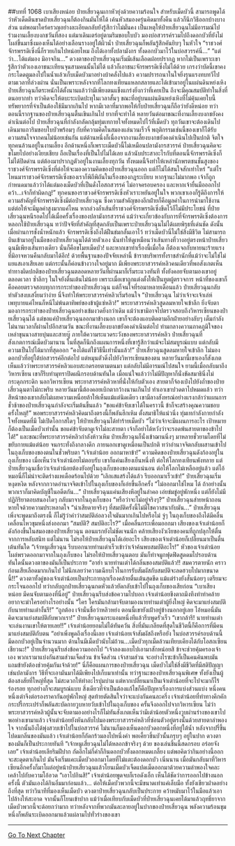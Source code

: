 ##บทที่ 1068 เบาเสียงหน่อย
ป๋ายเสี่ยวฉุนเกาหัวยุ่งด้วยความร้อนใจ สำหรับเม็ดบัวนี้ สามารถพูดได้ว่าหัวเด็ดตีนขาดป๋ายเสี่ยวฉุนก็ต้องกินมันให้ได้ เค้นหัวสมองครุ่นคิดมาทั้งคืน แล้วก็นึกวิธีออกบ้างบางส่วน แต่พอมาใคร่ครวญอย่างละเอียดกลับยังรู้สึกว่าไม่มั่นคง
เป็นเหตุให้ป๋ายเสี่ยวฉุนไม่มีอารมณ์ไปร่วมงานเลี้ยงบงกชวันที่สอง แต่มาเดินเตร่อยู่ตามริมขอบใบบัว มองบ่อสวรรค์รวมไปถึงดอกบัวที่ยังไม่โผล่ขึ้นมาซึ่งมองเห็นได้อย่างเลือนรางอยู่ใต้ผิวน้ำ ป๋ายเสี่ยวฉุนก็พลันรู้สึกคันยิบๆ ในหัวใจ
“ราชวงศ์จักรพรรดิเซิ่งนี่ก็รวยเกินไปหน่อยไหม ถึงได้เอาทั้งปลามังกร ทั้งดอกบัวมาไว้ในบ่อสวรรค์นี่...”
“แต่ว่า...ได้แต่มอง มิอาจกิน...” ดวงตาของป๋ายเสี่ยวฉุนเริ่มมีเส้นเลือดฝอยปรากฏ หากไม่เป็นเพราะเขารู้สึกว่าตัวเองเอาชนะเทียนจุนสามคนนั้นไม่ได้ แล้วก็เอาชนะจักรพรรดิเซิ่งไม่ได้ด้วย เกรงว่าบัดนี้เขาคงกระโดดตูมลงไปในน้ำแล้วเก็บเม็ดบัวมาอย่างบ้าคลั่งไปแล้ว
ความปรารถนาในใจยิ่งรุนแรงทบทวีไปตามเวลาที่ล่วงผ่าน นั่นเป็นเพราะหลังจากที่โลกทงเทียนแหลกสลายและได้เข้ามาอยู่ในแผ่นดินหย่งเหิง ป๋ายเสี่ยวฉุนก็ตระหนักได้ตั้งนานแล้วว่ามีเพียงตนแข็งแกร่งยิ่งกว่าที่เคยเป็น ถึงจะมีคุณสมบัติทำในสิ่งที่ตนอยากทำ
ทว่าคิดจะให้ตบะระเบิดปะทุในเวลาสั้นๆ ขณะที่อยู่บนแผ่นดินหย่งเหิงที่ไม่คุ้นเคยใบนี้ ทรัพยากรที่จำเป็นต้องใช้มีมากเกินไป หากมีเวลาที่มากพอให้กับป๋ายเสี่ยวฉุนก็ถือว่ายังดีหน่อย ทว่าตอนนี้รากฐานของป๋ายเสี่ยวฉุนตื้นเขินเกินไป ยากที่จะทำได้
หลายวันต่อมาขณะที่งานเลี้ยงบงกชยังคงดำเนินต่อไป ป๋ายเสี่ยวฉุนที่กำลังกลัดกลุ้มทุ่มเทกายใจทั้งหมดไปไว้ที่เม็ดบัว ทุกวันเขาจะต้องเดินไปเดินมาแถวริมขอบใบบัวพร้อมๆ กับที่ความคิดในสมองแล่นวนเร็วจี๋
พฤติกรรมเช่นนี้ของเขาก็ได้รับความสนใจจากคนไม่น้อยเช่นกัน แต่ด้านหนึ่งก็เนื่องจากงานเลี้ยงบงกชยังคงดำเนินไปเป็นปกติ จิตใจทุกคนล้วนอยู่ในงานเลี้ยง อีกด้านหนึ่งก็เพราะเม็ดบัวนี้ไม่เหมือนปลามังกรสวรรค์ ป๋ายเสี่ยวฉุนคิดจะขโมยไปอย่างเงียบเชียบ ถือเป็นเรื่องที่เป็นไปไม่ได้เลย
แล้วนับประสาอะไรกับที่ตอนนี้จักรพรรดิเซิ่งก็ไม่ได้ปิดด่าน แต่ต้องมาปรากฏตัวอยู่ในงานเลี้ยงทุกวัน ทั้งหมดนี้จึงทำให้เหล่านักพรตชนชั้นสูงของราชวงศ์จักรพรรดิเซิ่งที่ต่อให้จะมองความคิดของป๋ายเสี่ยวฉุนออก แต่ก็ไม่ได้สนใจสักเท่าไหร่
“แต่ไรไหนมาราชวงศ์จักรพรรดิเซิ่งของเราก็พิถีพิถันในเรื่องของกฎระเบียบ หากฐานะไม่มากพอ เจ้าก็ถูกกำหนดมาแล้วว่าได้แต่มองเม็ดบัวที่เป็นดั่งโอสถสวรรค์ ไม่อาจครอบครอง และหากเจ้ายื่นมือออกไปคว้า...เจ้าก็ทำผิดกฎ!” ทุกคนของราชวงศ์จักรพรรดิเซิ่งหัวเราะหยันอยู่ในใจ พวกเขาเองก็รู้ดีถึงการให้ความสำคัญที่จักรพรรดิเซิ่งมีต่อป๋ายเสี่ยวฉุน ซึ่งความสำคัญของอีกฝ่ายก็คือมูลค่าในการนำมาใช้งาน
แต่ต่อให้จะมีมูลค่าสูงมากแค่ไหน หากล่วงล้ำเส้นที่ราชวงศ์จักรพรรดิเซิ่งขีดไว้ก็ไม่มีประโยชน์ ที่ป๋ายเสี่ยวฉุนหนีรอดไปได้เมื่อครั้งเรื่องของปลามังกรสวรรค์ แม้ว่าจะเกี่ยวข้องกับการที่จักรพรรดิเซิ่งต้องการหลอกใช้ป๋ายเสี่ยวฉุน ทว่าปัจจัยที่สำคัญที่สุดกลับเป็นเพราะป๋ายเสี่ยวฉุนไม่ได้เผยพิรุธที่เด่นชัด ดังนั้นเมื่อผ่านการชั่งน้ำหนักแล้ว จักรพรรดิเซิ่งถึงได้ฝืนข่มกลั้นเอาไว้
ทว่าเม็ดบัวนี่ไม่ใช่สิ่งมีชีวิต ไม่สามารถบินเข้ามาอยู่ในมือของป๋ายเสี่ยวฉุนได้ด้วยตัวเอง นั่นทำให้ดูเหมือนว่าเส้นทางที่วางอยู่ตรงหน้าป๋ายเสี่ยวฉุนมีเพียงเส้นทางเดียว นั่นก็คือขโมยเม็ดบัว!
และหากเขาทำเรื่องนี้เมื่อใด ก็ต้องเจอกับหายนะร้ายแรงที่มิอาจหวนคืนกลับมาได้อีก!
ด้วยพื้นฐานของปัจจัยเหล่านี้ ข้าราชบริพารทั้งราชสำนักที่แม้ว่าจะไม่ใช่ไม่แยแสเอาเสียเลย แต่กระนั้นก็ค่อนข้างวางใจอยู่มาก
มีเพียงพระยาสวรรค์หลิวคนเดียวที่พอสังเกตเห็นท่าทางผิดปกติของป๋ายเสี่ยวฉุนตลอดหลายวันที่ผ่านมาก็เริ่มระแวงทันที ทั้งยังคอยจับตามองเขาอยู่ตลอดเวลา ซ้ำลึกๆ ในใจยังตื่นเต้นไม่น้อย เพราะเมื่อเขาถูกแต่งตั้งให้เป็นทูตผู้ตรวจการ หน้าที่ของเขาก็คือคอยตรวจสอบทุกการกระทำของป๋ายเสี่ยวฉุน แต่ก็จนใจที่รอมาหลายเดือนแล้ว ป๋ายเสี่ยวฉุนกลับทำตัวสงบเสงี่ยมว่าง่าย นี่จึงทำให้พระยาสวรรค์หลิวเริ่มร้อนใจ
“ป๋ายเสี่ยวฉุน ไม่ว่าเจ้าจะเจ้าเล่ห์เพทุบายแค่ไหนก็หนีไม่พ้นตาทิพย์ของข้าผู้แซ่หลิว!” พระยาสวรรค์หลิวสูดลมหายใจเข้าลึก ยิ่งจับตามองการกระทำของป๋ายเสี่ยวฉุนอย่างเข้มงวดยิ่งกว่าเดิม แม้ว่าเขามิอาจไปตรวจสอบถึงวิหารเซียนของป๋ายเสี่ยวฉุนได้ แต่ขอแค่ป๋ายเสี่ยวฉุนออกมาข้างนอก เขาก็จะต้องแอบติดตามอีกฝ่ายอย่างลับๆ เต็มกำลัง
ไม่นานเวลาก็ผ่านไปอีกสามวัน ขณะที่งานเลี้ยงบงกชยังคงดำเนินต่อไป ท่ามกลางความภาคภูมิใจของเหล่าขุนนางสายบุ๋นและสายบู๊ ภายใต้ความระแวดระวังของพระยาสวรรค์หลิว ป๋ายเสี่ยวฉุนที่สังเกตการณ์เม็ดบัวมานาน ในที่สุดก็นึกถึงแผนการหนึ่งที่เขารู้สึกว่าแม้จะไม่สมบูรณ์แบบ แต่กลับมีความเป็นไปได้มากที่สุดออก
“คงได้แต่ใช้วิธีนี้เท่านั้นแล้ว!” ป๋ายเสี่ยวฉุนสูดลมหายใจเข้าลึก ไม่มองดอกบัวที่อยู่ใต้บ่อสวรรค์อีกต่อไป แต่หมุนตัวดิ่งไปยังวิหารเซียนของตน หลายวันมานี้เขาเองก็สังเกตเห็นแล้วว่าพระยาสวรรค์หลิวแอบสะกดรอยตามตนมา แต่กลับไม่มีอารมณ์ไปสนใจ ยามนี้เมื่อกลับมาถึงวิหารเซียน เขาก็รีบทำมุทราปิดผนึกรอบด้านทันใด เมื่อแน่ใจแล้วว่าไม่มีปัญหาก็นั่งขัดสมาธินิ่งไม่กระดุกกระดิก
นอกวิหารเซียน พระยาสวรรค์หลิวหาที่นั่งให้กับตัวเอง สายตาก็จ้องเป๋งไปยังถ้ำของป๋ายเสี่ยวฉุนตาไม่กะพริบ หลายวันมานี้ต้องคอยเบิกตากว้างนานเกินไป ทำเอาเขาปวดตาไปหมดแล้ว
ทว่าสีหน้าของเขากลับไม่เผยความเหนื่อยล้าให้เห็นแม้แต่นิดเดียว เขามีลางสังหรณ์อย่างแรงกล้าว่าแผนการชั่วช้าของป๋ายเสี่ยวฉุนกำลังจะเริ่มต้นขึ้นแล้ว
“ขอแค่ข้าจับเขาได้ในคราวนี้ ข้าก็จะสร้างคุณความชอบครั้งใหญ่!” พอพระยาสวรรค์หลิวคิดมาถึงตรงนี้ก็พลันฮึกเหิม ตั้งสมาธิให้แน่วนิ่ง ทุ่มเทกำลังกายกำลังใจทั้งหมดที่มี ไม่เปิดโอกาสใดๆ ให้ป๋ายเสี่ยวฉุนได้ทำร้ายเม็ดบัว
“ไม่ว่าเจ้าจะมีแผนการอะไร เป้าหมายก็ต้องเป็นเม็ดบัวเท่านั้น ขอแค่ข้าจับตาดูเจ้าไม่ละสายตา เจ้าก็อย่าได้หวังว่าจะรอดพ้นสายตาของข้าไปได้!”
และขณะที่พระยาสวรรค์หลิวกำลังห้าวเหิม ป๋ายเสี่ยวฉุนก็นั่งเข้าฌานนิ่งๆ มาหลายชั่วยามโดยที่ไม่ขยับกายแม้แต่น้อย จนกระทั่งถึงกลางดึก ภายนอกเขาดูเหมือนเป็นปกติ ทว่าอำนาจจิตกลับผสานเข้าไปในถุงเก็บของของตนในชั่วพริบตา
“เจ้าเต่าน้อย ออกมาหาข้า!”
ความคิดของป๋ายเสี่ยวฉุนดังก้องอยู่ในถุงเก็บของ เมื่อเห็นว่าเจ้าเต่าน้อยไม่ตอบรับ เขาก็แค่นเสียงเย็นหนึ่งที ต่อให้โลกทงเทียนพังทลาย แต่ป๋ายเสี่ยวฉุนเชื่อว่าเจ้าเต่าน้อยต้องยังอยู่ในถุงเก็บของของตนแน่นอน ต่อให้โลกไม่เหลืออยู่แล้ว แต่ไอ้หมอนี่ก็ไม่น่าจะติดร่างแหเดือดร้อนไปด้วย
“เลิกเสแสร้งได้แล้ว รีบออกมาเร็วเข้า!” ป๋ายเสี่ยวฉุนเริ่มหงุดหงิด หลังจากกวาดอำนาจจิตเข้าไปในถุงเก็บของก็เอ่ยขึ้นอีกครั้ง
“ไม่ออกมาใช่ไหม ได้ ถ้าอย่างนั้นพวกเราก็มาคิดบัญชีในอดีตกัน...” ป๋ายเสี่ยวฉุนแค่นเสียงหึอยู่ในลำคอ เอ่ยข่มขู่อยู่พักหนึ่ง แต่ก็ยังไม่มีปฏิกิริยาตอบสนองใดๆ กลับมาจากในถุงเก็บของ
“หรือว่าจะไม่อยู่จริงๆ?” ป๋ายเสี่ยวฉุนส่ายหน้าถอนหายใจด้วยความประหลาดใจ
“น่าเสียดายจริงๆ ที่สมบัติครั้งนี้ไม่มีโชควาสนากับมัน...” ป๋ายเสี่ยวฉุนเพิ่งจะพูดมาถึงตรงนี้ ก็ไม่รู้ว่าคำว่าสมบัติล่อลวงใจมันมากเกินไปหรือไม่ จู่ๆ ในถุงเก็บของถึงได้มีคลื่นเคลื่อนไหวขุมหนึ่งส่งออกมา
“สมบัติ? สมบัติอะไร?” เมื่อคลื่นกระเพื่อมออกมา เสียงของเจ้าเต่าน้อยก็ดังก้องขึ้นในสมองของป๋ายเสี่ยวฉุน ตอนแรกยังไม่ชัดเจนนัก คล้ายเสียงงัวเงียของคนที่ถูกปลุกให้ตื่นจากการหลับสนิท แต่ไม่นาน ไม่รอให้ป๋ายเสี่ยวฉุนได้เอ่ยอะไร เสียงของเจ้าเต่าน้อยก็เปลี่ยนมาเป็นตื่นเต้นทันใด
“เจ้าหนูเสี่ยวฉุน รีบบอกนายท่านเต่าเร็วเข้าว่าเจ้าค้นพบสมบัติอะไร!” หัวของเจ้าเต่าน้อยโผล่พรวดออกมาจากในถุงเก็บของ ไม่รอให้ป๋ายเสี่ยวฉุนตอบ มันก็ทำจมูกฟุดฟิดสูดดมไปรอบด้าน ทันใดนั้นดวงตาของมันก็เป็นประกาย
“อาฮ่า นายท่านเต่าได้กลิ่นของสมบัติแล้ว!! สมควรตายนัก คราวก่อนเสียเลือดมากเกินไป ไม่นึกเลยว่าความเฉียบไวในการรับสัมผัสกับสมบัติจะลดฮวบไปมากขนาดนี้!!” ดวงตาทั้งคู่ของเจ้าเต่าน้อยเป็นประกายลุกเรืองคล้ายตื่นเต้นสุดขีด แม้แต่ร่างยังสั่นน้อยๆ เตรียมจะกระโจนออกไป ทว่ากลับถูกป๋ายเสี่ยวฉุนกดหัวแล้วยัดกลับเข้าไปในถุงเก็บของเสียก่อน
“เบาเสียงหน่อย มีคนจับตามองที่นี่อยู่” ป๋ายเสี่ยวฉุนรีบส่งข้อความไปบอก เจ้าเต่าน้อยขึงตาถมึงทึงทำท่าคล้ายอยากจะฆ่าใครอย่างไรอย่างนั้น
“ใคร ใครมันกล้ามาจับตามองนายท่านเต่าผู้ยิ่งใหญ่ คิดจะมาแย่งสมบัติกับนายท่านเต่างั้นรึ!”
“ถูกต้อง เจ้านั่นชื่อว่าหลิวหย่ง ตอนนี้เขายังเฝ้าอยู่ข้างนอกอยู่เลย ไอ้หมอนี่มันคิดจะมาแย่งสมบัติกับพวกเรา!” ป๋ายเสี่ยวฉุนกระแอมหนึ่งทีแล้วรีบพูดรัวเร็ว
“เขากล้ารึ! นายท่านเต่าจะเล่นงานเขาให้ตายเลย!!” เจ้าเต่าน้อยยอมไม่ได้ทันควัน สิ่งที่มันเกลียดที่สุดในชีวิตนี้ก็คือการที่มีคนมาแย่งสมบัติกับตน
“อย่าเพิ่งพูดถึงเรื่องนี้เลย เจ้าเต่าน้อยเจ้าสัมผัสถึงหรือยัง ในบ่อสวรรค์รอบด้านนี้มีดอกบัวอยู่เป็นจำนวนมาก ด้านในมีเม็ดบัวนับไม่ถ้วน...เม็ดบัวทุกเม็ดล้วนเทียบเคียงได้กับโอสถเซียนเชียวนะ!” ป๋ายเสี่ยวฉุนรีบส่งข้อความออกไป
“เจ้าลองแอบไปเอามาสักหน่อยสิ ข้าจะช่วยคุ้มครองเจ้าเอง พวกเรามาแบ่งกันสามส่วนเจ็ดส่วน ข้าเจ็ดส่วน เจ้าสามส่วน จะอย่างไรซะข้าก็เป็นคนค้นพบมัน แถมข้ายังต้องช่วยคุ้มกันเจ้าด้วย!”
นี่ก็คือแผนการของป๋ายเสี่ยวฉุน เม็ดบัวไม่ใช่สิ่งมีชีวิตที่มีสติปัญญาเช่นปลามังกร วิธีที่จะเอามันมาได้มีเพียงไปเก็บมาเท่านั้น
ทว่าฐานะของป๋ายเสี่ยวฉุนพิเศษ ทั้งยังเป็นผู้ต้องสงสัยที่ใหญ่ที่สุด ไม่สะดวกให้ทำอะไรบุ่มบ่าม แต่หากเปลี่ยนมาเป็นเจ้าเต่าน้อยที่จะไปจะมาก็ไร้ร่องรอย ทุกอย่างก็จะสมบูรณ์แบบ
สิ่งเดียวที่จำเป็นต้องแก้ไขก็คือปัญหาเรื่องการแบ่งส่วนแบ่ง หนึ่งคนหนึ่งเต่าจึงต่อรองราคากันอยู่พักใหญ่ สุดท้ายตัดสินใจว่าจะแบ่งกันคนละครึ่ง เจ้าเต่าน้อยที่ท่าทางคึกคักกระปรี้กระเปร่าก็พลันสะบัดกายวูบหายวับเข้าไปในถุงเก็บของ ครั้นจึงออกไปจากวิหารเซียน
ไม่ว่าพระยาสวรรค์หลิวผู้นั้นจะจับตามองอย่างไรก็ไม่ทันสังเกตเห็นว่ามีเต่าน้อยตัวหนึ่งวูบผ่านร่างของเขาไป พอห่างเขามาแล้ว เจ้าเต่าน้อยยังหันกลับไปมองพระยาสวรรค์หลิวที่ซ่อนตัวอยู่ตรงนั้นด้วยสายตาลำพองใจ จากนั้นถึงได้พุ่งสวบเข้าไปในบ่อสวรรค์ ไม่นานก็มองเห็นดอกบัวดอกหนึ่งที่อยู่ใต้น้ำ หลังจากปรี่ขึ้นไปดมกลิ่นของมันแล้ว เจ้าเต่าน้อยก็กัดกร้วมลงไปหนึ่งคำ พอเคี้ยวชิ้นบัวนั้นกรุบๆ อยู่ในปาก ดวงตาของมันก็เป็นประกายทันที
“เจ้าหนูเสี่ยวฉุนไม่ได้หลอกข้าจริงๆ ด้วย ของเล่นชิ้นนี้สดกรอบ อร่อยจังเลย” เจ้าเต่าน้อยเลียริมฝีปาก กัดอีกไม่กี่คำก็กินดอกบัวทั้งดอกหมดเกลี้ยง แต่พอคิดว่ากินอย่างนี้ออกจะสะดุดตาเกินไป มันจึงเริ่มแคะเม็ดบัวออกมาโดยที่ไม่แตะต้องดอกบัว
เนิ่นนาน เมื่อมันกลับมาที่วิหารเซียนอีกครั้งก็มาโผล่อยู่หน้าป๋ายเสี่ยวฉุนแล้วโยนเม็ดบัวเจ็ดแปดเม็ดออกมาด้วยความลำพองใจคละเคล้าไปกับความโอ้อวด
“เอาไปกินสิ!” เจ้าเต่าน้อยพูดจบก็เรอดังเอิ้ก เห็นได้ชัดว่าการออกไปข้างนอกครั้งนี้ ตัวมันเองได้กินอิ่มมาก่อนแล้ว...
ต่อให้เม็ดบัวพวกนี้จะมีขนาดเท่าแค่เล็บมือ ทั้งยังเขียวฝาดอย่างถึงที่สุด ทว่าวินาทีที่มองเห็นเม็ดบัว ดวงตาป๋ายเสี่ยวฉุนกลับเป็นประกาย คว้าหมับมาไว้ในมือแล้วเอาไปล้างให้สะอาด จากนั้นก็โยนเข้าปาก
แม้ว่าเมื่อเทียบกับเม็ดบัวที่ป๋ายเสี่ยวฉุนเคยได้มาแล้วฤทธิ์ยาจากเม็ดบัวพวกนี้จะด้อยกว่ามาก ทว่าหลังจากที่พวกมันละลายอยู่ในปากของป๋ายเสี่ยวฉุน พลังความร้อนขุมหนึ่งก็พลันระเบิดออกมาแล้วแผ่ลามไปทั่วร่างของเขา


------


[Go To Next Chapter]( ./41.md)